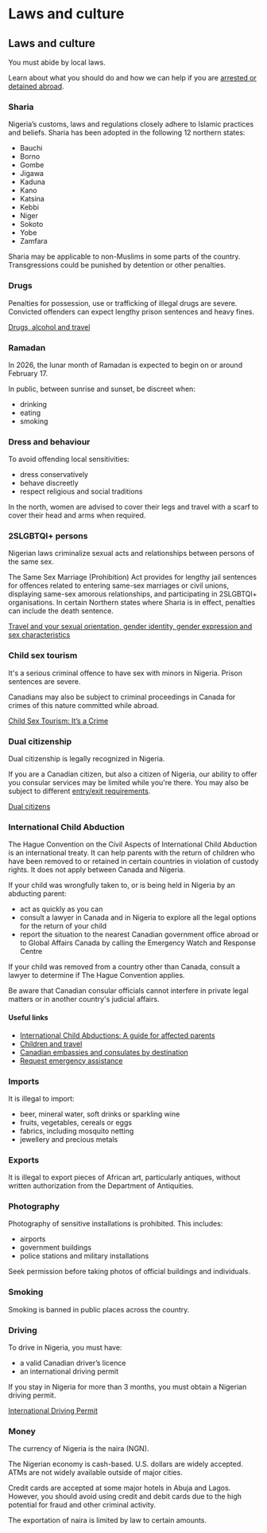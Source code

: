 # Laws and culture

## Laws and culture

You must abide by local laws.

Learn about what you should do and how we can help if you are [arrested or detained abroad](http://travel.gc.ca/assistance/emergency-info/arrest-detention).

### Sharia

Nigeria’s customs, laws and regulations closely adhere to Islamic practices and beliefs. Sharia has been adopted in the following 12 northern states:

* Bauchi
* Borno
* Gombe
* Jigawa
* Kaduna
* Kano
* Katsina
* Kebbi
* Niger
* Sokoto
* Yobe
* Zamfara

Sharia may be applicable to non-Muslims in some parts of the country. Transgressions could be punished by detention or other penalties.

### Drugs

Penalties for possession, use or trafficking of illegal drugs are severe. Convicted offenders can expect lengthy prison sentences and heavy fines.

[Drugs, alcohol and travel](https://travel.gc.ca/travelling/health-safety/drugs)

### Ramadan

In 2026, the lunar month of Ramadan is expected to begin on or around February 17.

In public, between sunrise and sunset, be discreet when:

* drinking
* eating
* smoking

### Dress and behaviour

To avoid offending local sensitivities:

* dress conservatively
* behave discreetly
* respect religious and social traditions

In the north, women are advised to cover their legs and travel with a scarf to cover their head and arms when required.

### 2SLGBTQI+ persons

Nigerian laws criminalize sexual acts and relationships between persons of the same sex.

The Same Sex Marriage (Prohibition) Act provides for lengthy jail sentences for offences related to entering same-sex marriages or civil unions, displaying same-sex amorous relationships, and participating in 2SLGBTQI+ organisations. In certain Northern states where Sharia is in effect, penalties can include the death sentence.

[Travel and your sexual orientation, gender identity, gender expression and sex characteristics](https://travel.gc.ca/travelling/health-safety/lgbt-travel)

### Child sex tourism

It's a serious criminal offence to have sex with minors in Nigeria. Prison sentences are severe.

Canadians may also be subject to criminal proceedings in Canada for crimes of this nature committed while abroad.

[Child Sex Tourism: It’s a Crime](https://travel.gc.ca/travelling/publications/child-crime)

### Dual citizenship

Dual citizenship is legally recognized in Nigeria.

If you are a Canadian citizen, but also a citizen of Nigeria, our ability to offer you consular services may be limited while you're there. You may also be subject to different [entry/exit requirements](#entryexit).

[Dual citizens](http://travel.gc.ca/travelling/documents/dual-citizenship)

### International Child Abduction

The Hague Convention on the Civil Aspects of International Child Abduction is an international treaty. It can help parents with the return of children who have been removed to or retained in certain countries in violation of custody rights. It does not apply between Canada and Nigeria.

If your child was wrongfully taken to, or is being held in Nigeria by an abducting parent:

* act as quickly as you can
* consult a lawyer in Canada and in Nigeria to explore all the legal options for the return of your child
* report the situation to the nearest Canadian government office abroad or to Global Affairs Canada by calling the Emergency Watch and Response Centre

If your child was removed from a country other than Canada, consult a lawyer to determine if The Hague Convention applies.

Be aware that Canadian consular officials cannot interfere in private legal matters or in another country's judicial affairs.

#### Useful links

* [International Child Abductions: A guide for affected parents](https://travel.gc.ca/travelling/publications/international-child-abductions)
* [Children and travel](https://travel.gc.ca/travelling/children)
* [Canadian embassies and consulates by destination](https://travel.gc.ca/assistance/embassies-consulates)
* [Request emergency assistance](https://travel.gc.ca/assistance/emergency-assistance)

### Imports

It is illegal to import:

* beer, mineral water, soft drinks or sparkling wine
* fruits, vegetables, cereals or eggs
* fabrics, including mosquito netting
* jewellery and precious metals

### Exports

It is illegal to export pieces of African art, particularly antiques, without written authorization from the Department of Antiquities.

### Photography

Photography of sensitive installations is prohibited. This includes:

* airports
* government buildings
* police stations and military installations

Seek permission before taking photos of official buildings and individuals.

### Smoking

Smoking is banned in public places across the country.

### Driving

To drive in Nigeria, you must have:

* a valid Canadian driver’s licence
* an international driving permit

If you stay in Nigeria for more than 3 months, you must obtain a Nigerian driving permit.

[International Driving Permit](https://travel.gc.ca/travelling/documents/international-driving-permit)

### Money

The currency of Nigeria is the naira (NGN).

The Nigerian economy is cash-based. U.S. dollars are widely accepted. ATMs are not widely available outside of major cities.

Credit cards are accepted at some major hotels in Abuja and Lagos. However, you should avoid using credit and debit cards due to the high potential for fraud and other criminal activity.

The exportation of naira is limited by law to certain amounts.